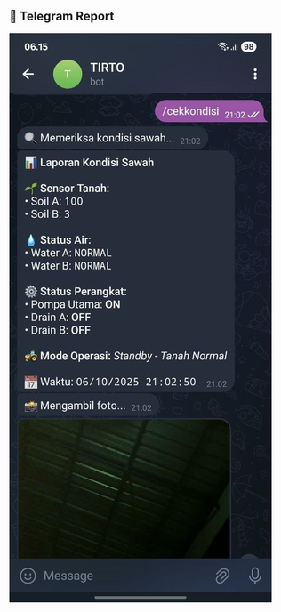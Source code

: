 ## 📸 **Telegram Report**
![Telegram Report](https://github.com/Frendi-X/Smart-Dual-Zone-IoT-Irrigation-System-Arduino-ESP32-CAM/blob/main/picture/example_telegram_report.jpg)

